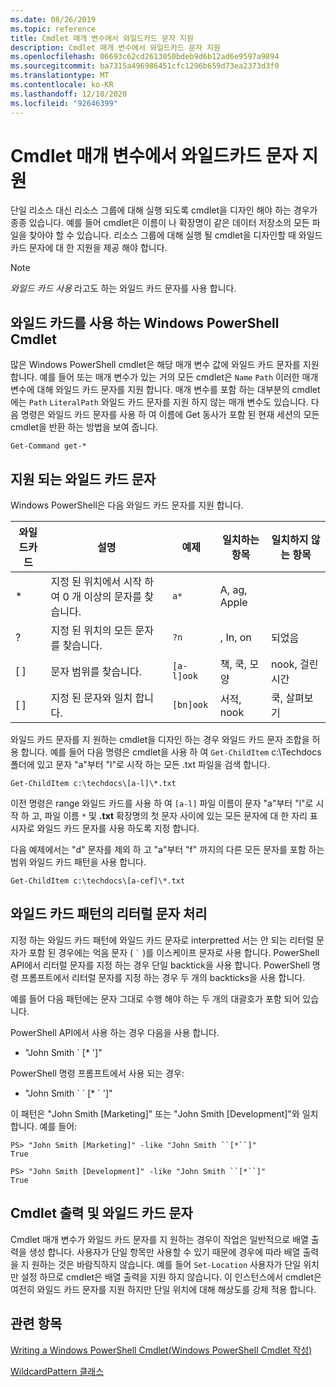 ```yaml
---
ms.date: 08/26/2019
ms.topic: reference
title: Cmdlet 매개 변수에서 와일드카드 문자 지원
description: Cmdlet 매개 변수에서 와일드카드 문자 지원
ms.openlocfilehash: 06693c62cd2613050bdeb9d6b12ad6e9597a9894
ms.sourcegitcommit: ba7315a496986451cfc1296b659d73ea2373d3f0
ms.translationtype: MT
ms.contentlocale: ko-KR
ms.lasthandoff: 12/10/2020
ms.locfileid: "92646399"
---
```

# <a name="supporting-wildcard-characters-in-cmdlet-parameters"></a>Cmdlet 매개 변수에서 와일드카드 문자 지원

단일 리소스 대신 리소스 그룹에 대해 실행 되도록 cmdlet을 디자인 해야 하는 경우가 종종 있습니다. 예를 들어 cmdlet은 이름이 나 확장명이 같은 데이터 저장소의 모든 파일을 찾아야 할 수 있습니다. 리소스 그룹에 대해 실행 될 cmdlet을 디자인할 때 와일드 카드 문자에 대 한 지원을 제공 해야 합니다.

> [!NOTE]
> *와일드 카드 사용* 라고도 하는 와일드 카드 문자를 사용 합니다.

## <a name="windows-powershell-cmdlets-that-use-wildcards"></a>와일드 카드를 사용 하는 Windows PowerShell Cmdlet

 많은 Windows PowerShell cmdlet은 해당 매개 변수 값에 와일드 카드 문자를 지원 합니다. 예를 들어 또는 매개 변수가 있는 거의 모든 cmdlet은 `Name` `Path` 이러한 매개 변수에 대해 와일드 카드 문자를 지원 합니다. 매개 변수를 포함 하는 대부분의 cmdlet에는 `Path` `LiteralPath` 와일드 카드 문자를 지원 하지 않는 매개 변수도 있습니다. 다음 명령은 와일드 카드 문자를 사용 하 여 이름에 Get 동사가 포함 된 현재 세션의 모든 cmdlet을 반환 하는 방법을 보여 줍니다.

 `Get-Command get-*`

## <a name="supported-wildcard-characters"></a>지원 되는 와일드 카드 문자

Windows PowerShell은 다음 와일드 카드 문자를 지원 합니다.

| 와일드카드 |                             설명                             |  예제   |     일치하는 항목      | 일치하지 않는 항목 |
| -------- | ------------------------------------------------------------------- | ---------- | ---------------- | -------------- |
| *        | 지정 된 위치에서 시작 하 여 0 개 이상의 문자를 찾습니다. | `a*`       | A, ag, Apple     |                |
| ?        | 지정 된 위치의 모든 문자를 찾습니다.                     | `?n`       | , In, on       | 되었음            |
| [ ]      | 문자 범위를 찾습니다.                                       | `[a-l]ook` | 책, 쿡, 모양 | nook, 걸린 시간     |
| [ ]      | 지정 된 문자와 일치 합니다.                                    | `[bn]ook`  | 서적, nook       | 쿡, 살펴보기     |

와일드 카드 문자를 지 원하는 cmdlet을 디자인 하는 경우 와일드 카드 문자 조합을 허용 합니다. 예를 들어 다음 명령은 cmdlet을 사용 하 여 `Get-ChildItem` c:\Techdocs 폴더에 있고 문자 "a"부터 "l"로 시작 하는 모든 .txt 파일을 검색 합니다.

`Get-ChildItem c:\techdocs\[a-l]\*.txt`

이전 명령은 range 와일드 카드를 사용 하 여 `[a-l]` 파일 이름이 문자 "a"부터 "l"로 시작 하 고, 파일 이름 `*` 및 **.txt** 확장명의 첫 문자 사이에 있는 모든 문자에 대 한 자리 표시자로 와일드 카드 문자를 사용 하도록 지정 합니다.

다음 예제에서는 "d" 문자를 제외 하 고 "a"부터 "f" 까지의 다른 모든 문자를 포함 하는 범위 와일드 카드 패턴을 사용 합니다.

`Get-ChildItem c:\techdocs\[a-cef]\*.txt`

## <a name="handling-literal-characters-in-wildcard-patterns"></a>와일드 카드 패턴의 리터럴 문자 처리

지정 하는 와일드 카드 패턴에 와일드 카드 문자로 interpretted 서는 안 되는 리터럴 문자가 포함 된 경우에는 억음 문자 ( `` ` `` )를 이스케이프 문자로 사용 합니다. PowerShell API에서 리터럴 문자를 지정 하는 경우 단일 backtick을 사용 합니다. PowerShell 명령 프롬프트에서 리터럴 문자를 지정 하는 경우 두 개의 backticks을 사용 합니다.

예를 들어 다음 패턴에는 문자 그대로 수행 해야 하는 두 개의 대괄호가 포함 되어 있습니다.

PowerShell API에서 사용 하는 경우 다음을 사용 합니다.

- "John Smith \` [* ']"

PowerShell 명령 프롬프트에서 사용 되는 경우:

- "John Smith \` \` [* \` ']"

이 패턴은 "John Smith [Marketing]" 또는 "John Smith [Development]"와 일치 합니다. 예를 들어:

```
PS> "John Smith [Marketing]" -like "John Smith ``[*``]"
True

PS> "John Smith [Development]" -like "John Smith ``[*``]"
True
```

## <a name="cmdlet-output-and-wildcard-characters"></a>Cmdlet 출력 및 와일드 카드 문자

Cmdlet 매개 변수가 와일드 카드 문자를 지 원하는 경우이 작업은 일반적으로 배열 출력을 생성 합니다.
사용자가 단일 항목만 사용할 수 있기 때문에 경우에 따라 배열 출력을 지 원하는 것은 바람직하지 않습니다. 예를 들어 `Set-Location` 사용자가 단일 위치만 설정 하므로 cmdlet은 배열 출력을 지원 하지 않습니다. 이 인스턴스에서 cmdlet은 여전히 와일드 카드 문자를 지원 하지만 단일 위치에 대해 해상도를 강제 적용 합니다.

## <a name="see-also"></a>관련 항목

[Writing a Windows PowerShell Cmdlet(Windows PowerShell Cmdlet 작성)](./writing-a-windows-powershell-cmdlet.md)

[WildcardPattern 클래스](/dotnet/api/system.management.automation.wildcardpattern)
